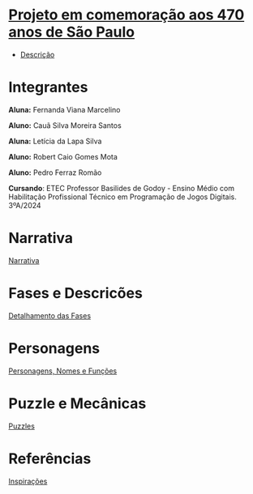 # <a href="https://github.com/LehLapa/Projeto470SP/wiki"> Projeto em comemoração aos 470 anos de São Paulo <a>

- <a href="https://github.com/LehLapa/Projeto470SP/wiki/Descri%C3%A7%C3%A3o"> Descrição <a>

# Integrantes 
**Aluna:** Fernanda Viana Marcelino

**Aluno:** Cauã Silva Moreira Santos

**Aluna:** Letícia da Lapa Silva 

**Aluno:** Robert Caio Gomes Mota 

**Aluno:** Pedro Ferraz Romão

**Cursando**: ETEC Professor Basilides de Godoy - Ensino Médio com Habilitação Profissional Técnico em Programação de Jogos Digitais. 3ºA/2024
##
# Narrativa
<a href="https://github.com/LehLapa/Projeto470SP/wiki/Descri%C3%A7%C3%A3o#narrativa"> Narrativa <a>

# Fases e Descricões 
<a href="https://github.com/LehLapa/Projeto470SP/wiki/Fases"> Detalhamento das Fases <a>

# Personagens 
<a href="https://github.com/LehLapa/Projeto470SP/wiki/Personagens"> Personagens, Nomes e Funções <a>

# Puzzle e Mecânicas
<a href="https://github.com/LehLapa/Projeto470SP/wiki/Puzzle-e-Mecânicas"> Puzzles <a>

# Referências
<a href="https://github.com/LehLapa/Projeto470SP/wiki/Referências"> Inspirações <a>
